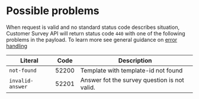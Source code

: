    
Possible problems
=================

When request is valid and no standard status code describes situation, Customer Survey API will return status code `440` with one of the following problems in the payload. 
To learn more see general guidance on [error handling]()


Literal 				                                     	| Code 	 | Description
----------------------------------------------------------------|--------|----------------------------------------
`not-found`														|52200	 | Template with template-id not found
`invalid-answer`					            				|52201	 | Answer fot the survey question is not valid.